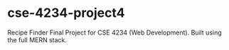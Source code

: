 # cse-4234-project4
Recipe Finder Final Project for CSE 4234 (Web Development).
Built using the full MERN stack.
